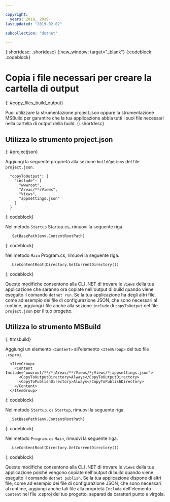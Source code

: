 ```yaml
---

copyright:
  years: 2018, 2019
lastupdated: "2019-02-02"

subcollection: "dotnet"

---
```


{:shortdesc: .shortdesc}
{:new_window: target="_blank"}
{:codeblock: .codeblock}


# Copia i file necessari per creare la cartella di output
{: #copy_files_build_output}

Puoi utilizzare la strumentazione project.json oppure la strumentazione MSBuild per garantire che la tua applicazione abbia tutti i suoi file necessari nella cartella di output della build.
{: shortdesc}


## Utilizza lo strumento project.json
{: #projectjson}

Aggiungi la seguente proprietà alla sezione `buildOptions` del file `project.json`.
```
  "copyToOutput": {
    "include": [
      "wwwroot",
      "Areas/**/Views",
      "Views",
      "appsettings.json"
    ]
  }
```
{: codeblock}

Nel metodo `Startup` Startup.cs, rimuovi la seguente riga.
```
  .SetBasePath(env.ContentRootPath)
```
{: codeblock}

Nel metodo `Main` Program.cs, rimuovi la seguente riga.
```
  .UseContentRoot(Directory.GetCurrentDirectory())
```
{: codeblock}

Queste modifiche consentono alla CLI .NET di trovare le `Views` della tua applicazione che saranno ora copiate nell'output di build quando viene eseguito il comando `dotnet run`.  Se la tua applicazione ha degli altri file, come ad esempio dei file di configurazione JSON, che sono necessari al runtime, aggiungi i file anche alla sezione `include` di `copyToOutput` nel file `project.json` per il tuo progetto.

## Utilizza lo strumento MSBuild
{: #msbuild}

Aggiungi un elemento `<Content>` all'elemento `<ItemGroup>` del tuo file `.csproj`.
```
  <ItemGroup>
    <Content Include="wwwroot/**/*;Areas/**/Views/*;Views/*;appsettings.json">
      <CopyToOutputDirectory>Always</CopyToOutputDirectory>
      <CopyToPublishDirectory>Always</CopyToPublishDirectory>
    </Content>
  </ItemGroup>
```
{: codeblock}

Nel metodo `Startup.cs` `Startup`, rimuovi la seguente riga.
```
  .SetBasePath(env.ContentRootPath)
```
{: codeblock}

Nel metodo `Program.cs` `Main`, rimuovi la seguente riga.
```
  .UseContentRoot(Directory.GetCurrentDirectory())
```
{: codeblock}

Queste modifiche consentono alla CLI .NET di trovare le `Views` della tua applicazione poiché vengono copiate nell'output di build quando viene eseguito il comando `dotnet publish`.  Se la tua applicazione dispone di altri file, come ad esempio dei file di configurazione JSON, che sono necessari al runtime, aggiungi anche tali file alla proprietà `Include` dell'elemento `Content` nel file .csproj del tuo progetto, separati da caratteri punto e virgola.
